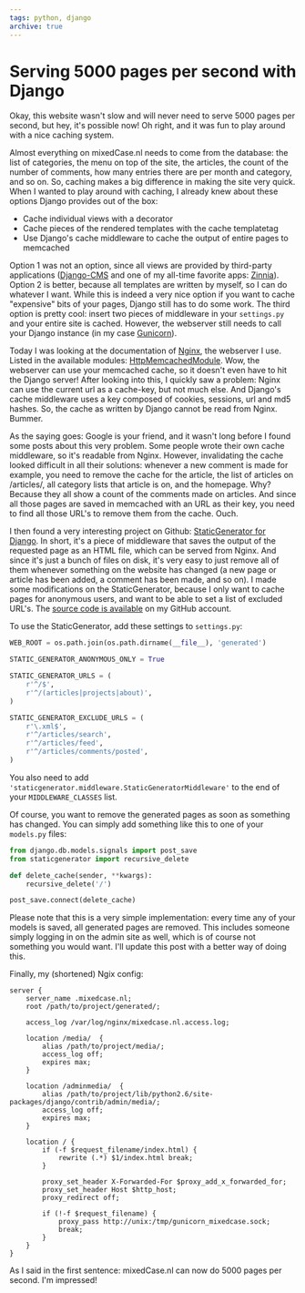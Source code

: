 ```yaml
---
tags: python, django
archive: true
---
```


# Serving 5000 pages per second with Django
Okay, this website wasn't slow and will never need to serve 5000 pages per second, but hey, it's possible now! Oh right, and it was fun to play around with a nice caching system.

Almost everything on mixedCase.nl needs to come from the database: the list of categories, the menu on top of the site, the articles, the count of the number of comments, how many entries there are per month and category, and so on. So, caching makes a big difference in making the site very quick. When I wanted to play around with caching, I already knew about these options Django provides out of the box:

* Cache individual views with a decorator
* Cache pieces of the rendered templates with the cache templatetag
* Use Django's cache middleware to cache the output of entire pages to memcached

Option 1 was not an option, since all views are provided by third-party applications ([Django-CMS](https://github.com/divio/django-cms) and one of my all-time favorite apps: [Zinnia](https://github.com/Fantomas42/django-blog-zinnia)). Option 2 is better, because all templates are written by myself, so I can do whatever I want. While this is indeed a very nice option if you want to cache "expensive" bits of your pages, Django still has to do some work. The third option is pretty cool: insert two pieces of middleware in your `settings.py` and your entire site is cached. However, the webserver still needs to call your Django instance (in my case [Gunicorn](http://gunicorn.org/)).

Today I was looking at the documentation of [Nginx](http://wiki.nginx.org/Main), the webserver I use. Listed in the available modules: [HttpMemcachedModule](http://wiki.nginx.org/HttpMemcachedModule). Wow, the webserver can use your memcached cache, so it doesn't even have to hit the Django server! After looking into this, I quickly saw a problem: Nginx can use the current url as a cache-key, but not much else. And Django's cache middleware uses a key composed of cookies, sessions, url and md5 hashes. So, the cache as written by Django cannot be read from Nginx. Bummer.

As the saying goes: Google is your friend, and it wasn't long before I found some posts about this very problem. Some people wrote their own cache middleware, so it's readable from Nginx. However, invalidating the cache looked difficult in all their solutions: whenever a new comment is made for example, you need to remove the cache for the article, the list of articles on /articles/, all category lists that article is on, and the homepage. Why? Because they all show a count of the comments made on articles. And since all those pages are saved in memcached with an URL as their key, you need to find all those URL's to remove them from the cache. Ouch.

I then found a very interesting project on Github: [StaticGenerator for Django](https://github.com/luckythetourist/staticgenerator). In short, it's a piece of middleware that saves the output of the requested page as an HTML file, which can be served from Nginx. And since it's just a bunch of files on disk, it's very easy to just remove all of them whenever something on the website has changed (a new page or article has been added, a comment has been made, and so on). I made some modifications on the StaticGenerator, because I only want to cache pages for anonymous users, and want to be able to set a list of excluded URL's. The [source code is available](https://github.com/kevinrenskers/mixedcase-python/tree/master/project/staticgenerator) on my GitHub account.

To use the StaticGenerator, add these settings to `settings.py`:

```python
WEB_ROOT = os.path.join(os.path.dirname(__file__), 'generated')

STATIC_GENERATOR_ANONYMOUS_ONLY = True

STATIC_GENERATOR_URLS = (
    r'^/$',
    r'^/(articles|projects|about)',
)

STATIC_GENERATOR_EXCLUDE_URLS = (
    r'\.xml$',
    r'^/articles/search',
    r'^/articles/feed',
    r'^/articles/comments/posted',
)
```

You also need to add `'staticgenerator.middleware.StaticGeneratorMiddleware'` to the end of your `MIDDLEWARE_CLASSES` list.

Of course, you want to remove the generated pages as soon as something has changed. You can simply add something like this to one of your `models.py` files:

```python
from django.db.models.signals import post_save
from staticgenerator import recursive_delete

def delete_cache(sender, **kwargs):
    recursive_delete('/')

post_save.connect(delete_cache)
```

Please note that this is a very simple implementation: every time any of your models is saved, all generated pages are removed. This includes someone simply logging in on the admin site as well, which is of course not something you would want. I'll update this post with a better way of doing this.

Finally, my (shortened) Ngix config:

```nginx
server {
    server_name .mixedcase.nl;
    root /path/to/project/generated/;

    access_log /var/log/nginx/mixedcase.nl.access.log;

    location /media/  {
        alias /path/to/project/media/;
        access_log off;
        expires max;
    }

    location /adminmedia/  {
        alias /path/to/project/lib/python2.6/site-packages/django/contrib/admin/media/;
        access_log off;
        expires max;
    }

    location / {
        if (-f $request_filename/index.html) {
            rewrite (.*) $1/index.html break;
        }

        proxy_set_header X-Forwarded-For $proxy_add_x_forwarded_for;
        proxy_set_header Host $http_host;
        proxy_redirect off;

        if (!-f $request_filename) {
            proxy_pass http://unix:/tmp/gunicorn_mixedcase.sock;
            break;
        }
    }
}
```

As I said in the first sentence: mixedCase.nl can now do 5000 pages per second. I'm impressed!
